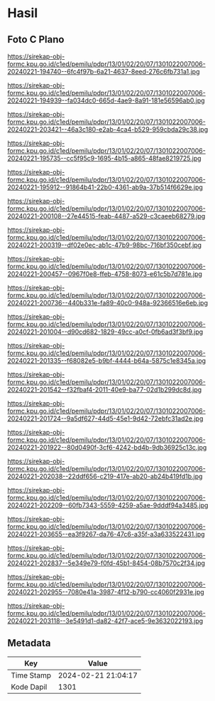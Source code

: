 # Hasil

## Foto C Plano

https://sirekap-obj-formc.kpu.go.id/c1ed/pemilu/pdpr/13/01/02/20/07/1301022007006-20240221-194740--6fc4f97b-6a21-4637-8eed-276c6fb731a1.jpg

https://sirekap-obj-formc.kpu.go.id/c1ed/pemilu/pdpr/13/01/02/20/07/1301022007006-20240221-194939--fa034dc0-665d-4ae9-8a91-181e56596ab0.jpg

https://sirekap-obj-formc.kpu.go.id/c1ed/pemilu/pdpr/13/01/02/20/07/1301022007006-20240221-203421--46a3c180-e2ab-4ca4-b529-959cbda29c38.jpg

https://sirekap-obj-formc.kpu.go.id/c1ed/pemilu/pdpr/13/01/02/20/07/1301022007006-20240221-195735--cc5f95c9-1695-4b15-a865-48fae8219725.jpg

https://sirekap-obj-formc.kpu.go.id/c1ed/pemilu/pdpr/13/01/02/20/07/1301022007006-20240221-195912--91864b41-22b0-4361-ab9a-37b514f6629e.jpg

https://sirekap-obj-formc.kpu.go.id/c1ed/pemilu/pdpr/13/01/02/20/07/1301022007006-20240221-200108--27e44515-feab-4487-a529-c3caeeb68279.jpg

https://sirekap-obj-formc.kpu.go.id/c1ed/pemilu/pdpr/13/01/02/20/07/1301022007006-20240221-200319--df02e0ec-ab1c-47b9-98bc-716bf350cebf.jpg

https://sirekap-obj-formc.kpu.go.id/c1ed/pemilu/pdpr/13/01/02/20/07/1301022007006-20240221-200457--0967f0e8-ffeb-4758-8073-e61c5b7d781e.jpg

https://sirekap-obj-formc.kpu.go.id/c1ed/pemilu/pdpr/13/01/02/20/07/1301022007006-20240221-200736--440b331e-fa89-40c0-948a-92366516e6eb.jpg

https://sirekap-obj-formc.kpu.go.id/c1ed/pemilu/pdpr/13/01/02/20/07/1301022007006-20240221-201004--d90cd682-1829-49cc-a0cf-0fb6ad3f3bf9.jpg

https://sirekap-obj-formc.kpu.go.id/c1ed/pemilu/pdpr/13/01/02/20/07/1301022007006-20240221-201335--f68082e5-b9bf-4444-b64a-5875c1e8345a.jpg

https://sirekap-obj-formc.kpu.go.id/c1ed/pemilu/pdpr/13/01/02/20/07/1301022007006-20240221-201542--f32fbaf4-2011-40e9-ba77-02d1b299dc8d.jpg

https://sirekap-obj-formc.kpu.go.id/c1ed/pemilu/pdpr/13/01/02/20/07/1301022007006-20240221-201724--9a5df627-44d5-45e1-9d42-72ebfc31ad2e.jpg

https://sirekap-obj-formc.kpu.go.id/c1ed/pemilu/pdpr/13/01/02/20/07/1301022007006-20240221-201922--80d0490f-3cf6-4242-bd4b-9db36925c13c.jpg

https://sirekap-obj-formc.kpu.go.id/c1ed/pemilu/pdpr/13/01/02/20/07/1301022007006-20240221-202038--22ddf656-c219-417e-ab20-ab24b419fd1b.jpg

https://sirekap-obj-formc.kpu.go.id/c1ed/pemilu/pdpr/13/01/02/20/07/1301022007006-20240221-202209--60fb7343-5559-4259-a5ae-9dddf94a3485.jpg

https://sirekap-obj-formc.kpu.go.id/c1ed/pemilu/pdpr/13/01/02/20/07/1301022007006-20240221-203655--ea3f9267-da76-47c6-a35f-a3a633522431.jpg

https://sirekap-obj-formc.kpu.go.id/c1ed/pemilu/pdpr/13/01/02/20/07/1301022007006-20240221-202837--5e349e79-f0fd-45b1-8454-08b7570c2f34.jpg

https://sirekap-obj-formc.kpu.go.id/c1ed/pemilu/pdpr/13/01/02/20/07/1301022007006-20240221-202955--7080e41a-3987-4f12-b790-cc4060f2931e.jpg

https://sirekap-obj-formc.kpu.go.id/c1ed/pemilu/pdpr/13/01/02/20/07/1301022007006-20240221-203118--3e5491d1-da82-42f7-ace5-9e3632022193.jpg


## Metadata

| Key        | Value               |
| ---------- | ------------------- |
| Time Stamp | 2024-02-21 21:04:17 |
| Kode Dapil | 1301                |



